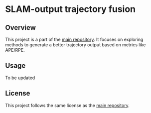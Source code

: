 # SLAM-output trajectory fusion

## Overview
This project is a part of the [main repository](../README.md). It focuses on exploring methods to generate a better trajectory output based on metrics like APE/RPE.

## Usage
To be updated

## License
This project follows the same license as the [main repository](../LICENSE).